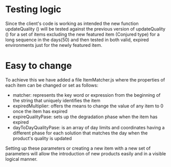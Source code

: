 # Testing logic
Since the client's code is working as intended the new function updateQuality () will be tested against the previous version of updateQuality () for a set of items excluding the new featured item (Conjured type) for a long sequence in the days(50) and then tested in both valid, expired environments just for the newly featured item.

# Easy to change
To achieve this we have added a file ItemMatcher.js where the properties of each item can be changed or set as follows:
* matcher: represents the key word or expression from the beginning of the string that uniquely identifies the item
* expiredMultiplier: offers the means to change the value of any item to 0 once the item has expired
* expireQualityPase: sets up the degradation phase when the item has expired
* dayToDayQualityPase: is an array of day limits and coordinates having a different phase for each solution that matches the day when the product's quality is updated

Setting up these parameters or creating a new item with a new set of parameters will allow the introduction of new products easily and in a visible logical manner.